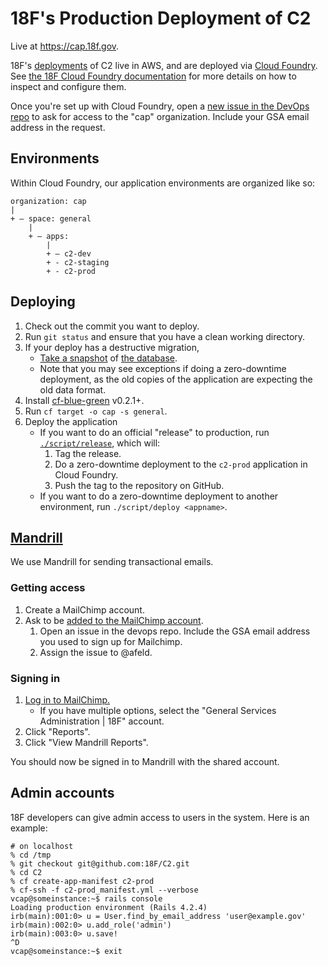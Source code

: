 # 18F's Production Deployment of C2

Live at https://cap.18f.gov.

18F's [deployments](http://12factor.net/codebase) of C2 live in AWS, and are
deployed via [Cloud Foundry](http://www.cloudfoundry.org). See [the 18F Cloud
Foundry documentation](https://docs.18f.gov) for more details on how to inspect
and configure them.

Once you're set up with Cloud Foundry, open a [new issue in the DevOps
repo](https://github.com/18F/DevOps/issues/new) to ask for access to the "cap"
organization. Include your GSA email address in the request.

## Environments

Within Cloud Foundry, our application environments are organized like so:

```
organization: cap
|
+ – space: general
    |
    + – apps:
        |
        + – c2-dev
        + - c2-staging
        + - c2-prod
```

## Deploying

1. Check out the commit you want to deploy.
1. Run `git status` and ensure that you have a clean working directory.
1. If your deploy has a destructive migration,
    * [Take a snapshot](http://docs.aws.amazon.com/AmazonRDS/latest/UserGuide/USER_CreateSnapshot.html) of [the database](https://console.aws.amazon.com/rds/home?region=us-east-1#dbinstances:).
    * Note that you may see exceptions if doing a zero-downtime deployment, as the old copies of the application are expecting the old data format.
1. Install [cf-blue-green](https://github.com/18F/cf-blue-green) v0.2.1+.
1. Run `cf target -o cap -s general`.
1. Deploy the application
    * If you want to do an official "release" to production, run [`./script/release`](../script/release), which will:
        1. Tag the release.
        1. Do a zero-downtime deployment to the `c2-prod` application in Cloud Foundry.
        1. Push the tag to the repository on GitHub.
    * If you want to do a zero-downtime deployment to another environment, run `./script/deploy <appname>`.

## [Mandrill](https://mandrillapp.com)

We use Mandrill for sending transactional emails.

### Getting access

1. Create a MailChimp account.
1. Ask to be [added to the MailChimp account](http://kb.mailchimp.com/accounts/multi-user/manage-user-levels-in-your-account).
    1. Open an issue in the devops repo. Include the GSA email address you used
       to sign up for Mailchimp.
    1. Assign the issue to @afeld.

### Signing in

1. [Log in to MailChimp.](https://login.mailchimp.com)
    * If you have multiple options, select the "General Services Administration | 18F" account.
1. Click "Reports".
1. Click "View Mandrill Reports".

You should now be signed in to Mandrill with the shared account.

## Admin accounts

18F developers can give admin access to users in the system. Here is an example:

```
# on localhost
% cd /tmp
% git checkout git@github.com:18F/C2.git
% cd C2
% cf create-app-manifest c2-prod
% cf-ssh -f c2-prod_manifest.yml --verbose
vcap@someinstance:~$ rails console
Loading production environment (Rails 4.2.4)
irb(main):001:0> u = User.find_by_email_address 'user@example.gov'
irb(main):002:0> u.add_role('admin')
irb(main):003:0> u.save!
^D
vcap@someinstance:~$ exit
```
